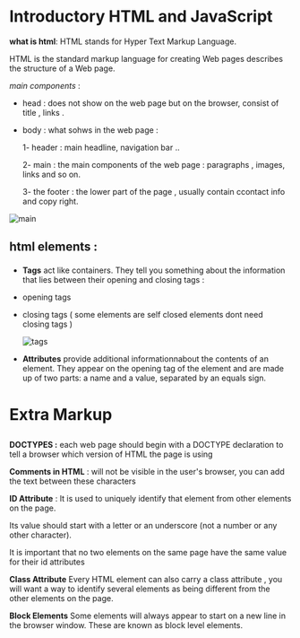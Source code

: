 # Introductory HTML and JavaScript
**what is html**: HTML stands for Hyper Text Markup Language.<P>
HTML is the standard markup language for creating Web pages describes the structure of a Web page. <P>
*main components* :<P>
* head : does not show on the web page but on the browser, consist of title , links .<P>
* body : what sohws in the web page :<P>
 1- header : main headline, navigation bar ..<P>
 2- main : the main components of the web page : paragraphs , images, links and so on.<P>
 3- the footer : the lower part of the page , usually contain ccontact info and copy right.<P>
 
 
 ![main](https://miro.medium.com/max/1506/1*GshQ03bIQVLEepFk07mOpQ.png)<P>
 
 ## html elements : <P>
 - **Tags** act like containers. They tell you something about the information that lies between their opening and closing tags : <P>
 * opening tags <P>
 * closing tags ( some elements are self closed elements dont need closing tags ) <P>
  ![tags](https://cdn3.vectorstock.com/i/1000x1000/99/27/speech-bubble-icons-with-html-tags-vector-4609927.jpg)<P>
  
 - **Attributes**  provide additional informationnabout the contents of an element. They appear on the opening tag of the element and are made up of two parts: a name and a value,
 separated by an equals sign.<P>

 # Extra Markup<P>
 
 **DOCTYPES :** each web page should begin with a DOCTYPE declaration to tell a browser which version of HTML the page is using<P>
 **Comments in HTML**  : <!-- --> will not be visible in the user's browser, you can add the text between these characters<P>
 **ID Attribute** : It is used to uniquely identify that element from other elements on the page. <P>
 Its value should start with a letter or an underscore (not a number or any other character).<P>
 It is important that no two elements on the same page have the same value for their id attributes <P>
 **Class Attribute** Every HTML element can also carry a class attribute , you will want a way to identify several elements as being different from the other elements on the page.<P>
 **Block Elements** Some elements will always appear to start on a new line in the browser window. These are known as block level elements.<P>
  
  
 
